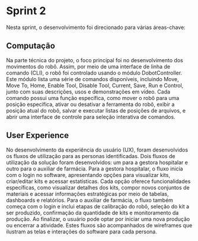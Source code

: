 # Sprint 2
Nesta sprint, o desenvolvimento foi direcionado para várias áreas-chave:

## Computação
Na parte técnica do projeto, o foco principal foi no desenvolvimento dos movimentos do robô. Assim, por meio de uma interface de linha de comando (CLI), o robô foi controlado usando o módulo DobotController. Este módulo lista uma série de comandos disponíveis, incluindo Move, Move To, Home, Enable Tool, Disable Tool, Current, Save, Run e Control, junto com suas descrições, usos e demonstrações em vídeo. Cada comando possui uma função específica, como mover o robô para uma posição específica, ativar ou desativar a ferramenta do robô, exibir a posição atual do robô, salvar e executar listas de posições de arquivos, e abrir uma interface de controle para seleção interativa de comandos.

## User Experience
No desenvolvimento da experiência do usuário (UX), foram desenvolvidos os fluxos de utilização para as personas identificadas. Dois fluxos de utilização da solução foram desenvolvidos: um para a gestora hospitalar e outro para o auxiliar de farmácia. Para a gestora hospitalar, o fluxo inicia com o login no software, apresentando opções para visualizar kits, criar/editar kits e acessar estatísticas. Cada opção oferece funcionalidades específicas, como visualizar detalhes dos kits, compor novos conjuntos de materiais e acessar informações estratégicas por meio de tabelas, dashboards e relatórios. Para o auxiliar de farmácia, o fluxo também começa com o login e inclui etapas de calibração do robô, seleção do kit a ser produzido, confirmação da quantidade de kits e monitoramento da produção. Ao finalizar, o usuário pode optar por iniciar uma nova produção ou encerrar a atividade. Estes fluxos são acompanhados de wireframes que ilustram as telas e interações do software para cada persona.

